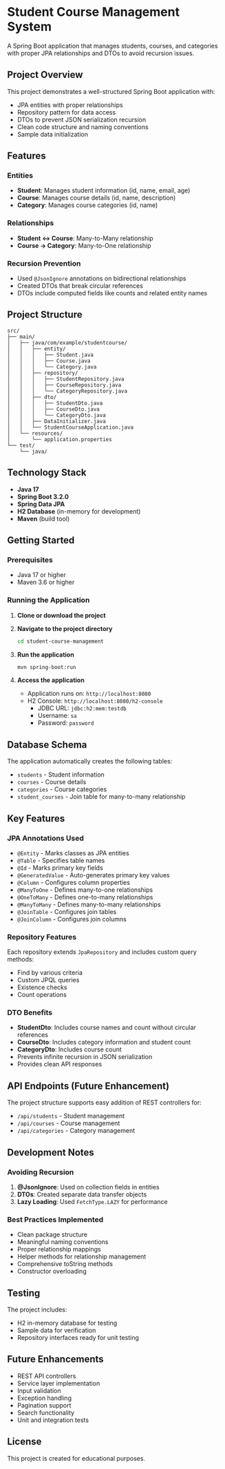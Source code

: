 # Student Course Management System

A Spring Boot application that manages students, courses, and categories with proper JPA relationships and DTOs to avoid recursion issues.

## Project Overview

This project demonstrates a well-structured Spring Boot application with:
- JPA entities with proper relationships
- Repository pattern for data access
- DTOs to prevent JSON serialization recursion
- Clean code structure and naming conventions
- Sample data initialization

## Features

### Entities
- **Student**: Manages student information (id, name, email, age)
- **Course**: Manages course details (id, name, description)
- **Category**: Manages course categories (id, name)

### Relationships
- **Student ↔ Course**: Many-to-Many relationship
- **Course → Category**: Many-to-One relationship

### Recursion Prevention
- Used `@JsonIgnore` annotations on bidirectional relationships
- Created DTOs that break circular references
- DTOs include computed fields like counts and related entity names

## Project Structure

```
src/
├── main/
│   ├── java/com/example/studentcourse/
│   │   ├── entity/
│   │   │   ├── Student.java
│   │   │   ├── Course.java
│   │   │   └── Category.java
│   │   ├── repository/
│   │   │   ├── StudentRepository.java
│   │   │   ├── CourseRepository.java
│   │   │   └── CategoryRepository.java
│   │   ├── dto/
│   │   │   ├── StudentDto.java
│   │   │   ├── CourseDto.java
│   │   │   └── CategoryDto.java
│   │   ├── DataInitializer.java
│   │   └── StudentCourseApplication.java
│   └── resources/
│       └── application.properties
└── test/
    └── java/
```

## Technology Stack

- **Java 17**
- **Spring Boot 3.2.0**
- **Spring Data JPA**
- **H2 Database** (in-memory for development)
- **Maven** (build tool)

## Getting Started

### Prerequisites
- Java 17 or higher
- Maven 3.6 or higher

### Running the Application

1. **Clone or download the project**

2. **Navigate to the project directory**
   ```bash
   cd student-course-management
   ```

3. **Run the application**
   ```bash
   mvn spring-boot:run
   ```

4. **Access the application**
   - Application runs on: `http://localhost:8080`
   - H2 Console: `http://localhost:8080/h2-console`
     - JDBC URL: `jdbc:h2:mem:testdb`
     - Username: `sa`
     - Password: `password`

## Database Schema

The application automatically creates the following tables:
- `students` - Student information
- `courses` - Course details
- `categories` - Course categories
- `student_courses` - Join table for many-to-many relationship


## Key Features

### JPA Annotations Used
- `@Entity` - Marks classes as JPA entities
- `@Table` - Specifies table names
- `@Id` - Marks primary key fields
- `@GeneratedValue` - Auto-generates primary key values
- `@Column` - Configures column properties
- `@ManyToOne` - Defines many-to-one relationships
- `@OneToMany` - Defines one-to-many relationships
- `@ManyToMany` - Defines many-to-many relationships
- `@JoinTable` - Configures join tables
- `@JoinColumn` - Configures join columns

### Repository Features
Each repository extends `JpaRepository` and includes custom query methods:
- Find by various criteria
- Custom JPQL queries
- Existence checks
- Count operations

### DTO Benefits
- **StudentDto**: Includes course names and count without circular references
- **CourseDto**: Includes category information and student count
- **CategoryDto**: Includes course count
- Prevents infinite recursion in JSON serialization
- Provides clean API responses

## API Endpoints (Future Enhancement)

The project structure supports easy addition of REST controllers for:
- `/api/students` - Student management
- `/api/courses` - Course management
- `/api/categories` - Category management

## Development Notes

### Avoiding Recursion
1. **@JsonIgnore**: Used on collection fields in entities
2. **DTOs**: Created separate data transfer objects
3. **Lazy Loading**: Used `FetchType.LAZY` for performance

### Best Practices Implemented
- Clean package structure
- Meaningful naming conventions
- Proper relationship mappings
- Helper methods for relationship management
- Comprehensive toString methods
- Constructor overloading

## Testing

The project includes:
- H2 in-memory database for testing
- Sample data for verification
- Repository interfaces ready for unit testing

## Future Enhancements

- REST API controllers
- Service layer implementation
- Input validation
- Exception handling
- Pagination support
- Search functionality
- Unit and integration tests

## License

This project is created for educational purposes.


